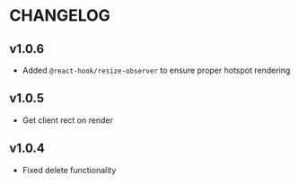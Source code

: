 # CHANGELOG
## v1.0.6
* Added `@react-hook/resize-observer` to ensure proper hotspot rendering

## v1.0.5
* Get client rect on render

## v1.0.4
* Fixed delete functionality

